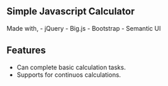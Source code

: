 ## Simple Javascript Calculator

Made with,
    - jQuery
    - Big.js
    - Bootstrap
    - Semantic UI

## Features
- Can complete basic calculation tasks.
- Supports for continuos calculations.

